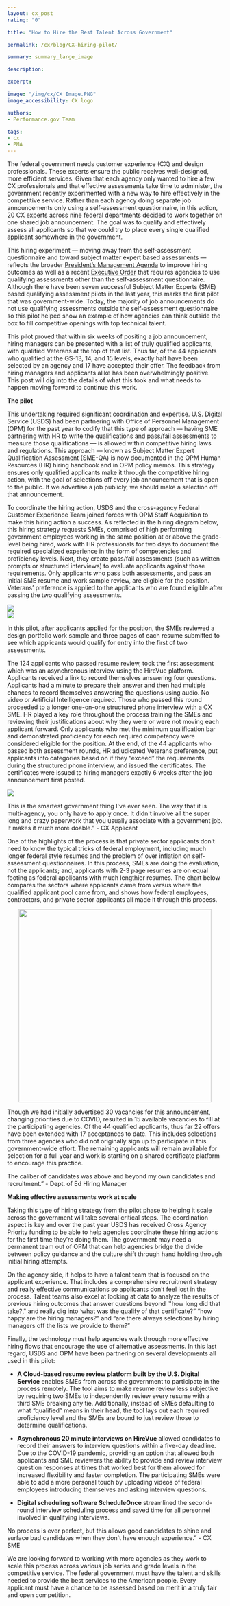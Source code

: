 ```yaml
---
layout: cx_post
rating: "0"

title: "How to Hire the Best Talent Across Government"

permalink: /cx/blog/CX-hiring-pilot/

summary: summary_large_image

description:

excerpt:

image: "/img/cx/CX Image.PNG"
image_accessibility: CX logo

authors:
- Performance.gov Team

tags:
- cx
- PMA
---
```


The federal government needs customer experience (CX) and design professionals. These experts ensure the public receives well-designed, more efficient services.  Given that each agency only wanted to hire a few CX professionals and that effective assessments take time to administer, the government recently experimented with a new way to hire effectively in the competitive service. Rather than each agency doing separate job announcements only using a self-assessment questionnaire, in this action, 20 CX experts across nine federal departments decided to work together on one shared job announcement. The goal was to qualify and effectively assess all applicants so that we could try to place every single qualified applicant somewhere in the government.

This hiring experiment — moving away from the self-assessment questionnaire and toward subject matter expert based assessments — reflects the broader [President’s Management Agenda](https://www.performance.gov/CAP/workforce/) to improve hiring outcomes as well as a recent [Executive Order](https://www.whitehouse.gov/presidential-actions/executive-order-modernizing-reforming-assessment-hiring-federal-job-candidates/) that requires agencies to use qualifying assessments other than the self-assessment questionnaire. Although there have been seven successful Subject Matter Experts (SME) based qualifying assessment pilots in the last year, this marks the first pilot that was government-wide. Today, the majority of job announcements do not use qualifying assessments outside the self-assessment questionnaire so this pilot helped show an example of how agencies can think outside the box to fill competitive openings with top technical talent.

This pilot proved that within six weeks of positing a job announcement, hiring managers can be presented with a list of truly qualified applicants, with qualified Veterans at the top of that list. Thus far, of the 44 applicants who qualified at the GS-13, 14, and 15 levels, exactly half have been selected by an agency and 17 have accepted their offer. The feedback from hiring managers and applicants alike has been overwhelmingly positive. This post will dig into the details of what this took and what needs to happen moving forward to continue this work.


**The pilot**

This undertaking required significant coordination and expertise. U.S. Digital Service (USDS) had been partnering with Office of Personnel Management (OPM) for the past year to codify that this type of approach — having SME partnering with HR to write the qualifications and pass/fail assessments to measure those qualifications — is allowed within competitive hiring laws and regulations. This approach — known as Subject Matter Expert Qualification Assessment (SME-QA) is now documented in the OPM Human Resources (HR) hiring handbook and in OPM policy memos. This strategy ensures only qualified applicants make it through the competitive hiring action, with the goal of selections off every job announcement that is open to the public. If we advertise a job publicly, we should make a selection off that announcement.

To coordinate the hiring action, USDS and the cross-agency Federal Customer Experience Team joined forces with OPM Staff Acquisition to make this hiring action a success. As reflected in the hiring diagram below, this hiring strategy requests SMEs, comprised of high performing government employees working in the same position at or above the grade- level being hired, work with HR professionals for two days to document the required specialized experience in the form of competencies and proficiency levels. Next, they create pass/fail assessments (such as written prompts or structured interviews) to evaluate applicants against those requirements. Only applicants who pass both assessments, and pass an initial SME resume and work sample review, are eligible for the position. Veterans’ preference is applied to the applicants who are found eligible after passing the two qualifying assessments.

<img src="../img/blog/cx-hiring-image-1.png">
<br>
<img src="../img/blog/cx-hiring-image-2.png">

In this pilot, after applicants applied for the position, the SMEs reviewed a design portfolio work sample and three pages of each resume submitted to see which applicants would qualify for entry into the first of two assessments.

The 124 applicants who passed resume review, took the first assessment which was an asynchronous interview using the HireVue platform. Applicants received a link to record themselves answering four questions. Applicants had a minute to prepare their answer and then had multiple chances to record themselves answering the questions using audio. No video or Artificial Intelligence required. Those who passed this round proceeded to a longer one-on-one structured phone interview with a CX SME. HR played a key role throughout the process training the SMEs and reviewing their justifications about why they were or were not moving each applicant forward. Only applicants who met the minimum qualification bar and demonstrated proficiency for each required competency were considered eligible for the position. At the end, of the 44 applicants who passed both assessment rounds, HR adjudicated Veterans preference, put applicants into categories based on if they “exceed” the requirements during the structured phone interview, and issued the certificates. The certificates were issued to hiring managers exactly 6 weeks after the job announcement first posted.

<img src="../img/blog/cx-hiring-image-3.png">

<div class="testimonial-blockquote">
<p>This is the smartest government thing I've ever seen. The way that it is multi-agency, you only have to apply once. It didn't involve all the super long and crazy paperwork that you usually associate with a government job. It makes it much more doable.” - CX Applicant
</p>
</div>

One of the highlights of the process is that private sector applicants don’t need to know the typical tricks of federal employment, including much longer federal style resumes and the problem of over inflation on self-assessment questionnaires. In this process, SMEs are doing the evaluation, not the applicants; and, applicants with 2-3 page resumes are on equal footing as federal applicants with much lengthier resumes. The chart below compares the sectors where applicants came from versus where the qualified applicant pool came from, and shows how federal employees, contractors, and private sector applicants all made it through this process.

<center><img src="../img/blog/cx-hiring-image-4.png" style="width:450px"></center>

Though we had initially advertised 30 vacancies for this announcement, changing priorities due to COVID, resulted in 15 available vacancies to fill at the participating agencies. Of the 44 qualified applicants, thus far 22 offers have been extended with 17 acceptances to date. This includes selections from three agencies who did not originally sign up to participate in this government-wide effort. The remaining applicants will remain available for selection for a full year and work is starting on a shared certificate platform to encourage this practice.

<div class="testimonial-blockquote">
<p>The caliber of candidates was above and beyond my own candidates and recruitment.”  - Dept. of Ed Hiring Manager
</p>
</div>

**Making effective assessments work at scale**

Taking this type of hiring strategy from the pilot phase to helping it scale across the government will take several critical steps. The coordination aspect is key and over the past year USDS has received Cross Agency Priority funding to be able to help agencies coordinate these hiring actions for the first time they’re doing them. The government may need a permanent team out of OPM that can help agencies bridge the divide between policy guidance and the culture shift through hand holding through initial hiring attempts.

On the agency side, it helps to have a talent team that is focused on the applicant experience. That includes a comprehensive recruitment strategy and really effective communications so applicants don’t feel lost in the process. Talent teams also excel at looking at data to analyze the results of previous hiring outcomes that answer questions beyond ‘"how long did that take?," and really dig into ‘what was the qualify of that certificate?” “how happy are the hiring managers?” and “are there always selections by hiring managers off the lists we provide to them?”

Finally, the technology must help agencies walk through more effective hiring flows that encourage the use of alternative assessments. In this last regard, USDS and OPM have been partnering on several developments all used in this pilot:

* **A Cloud-based resume review platform built by the U.S. Digital Service** enables SMEs from across the government to participate in the process remotely. The tool aims to make resume review less subjective by requiring two SMEs to independently review every resume with a third SME breaking any tie. Additionally, instead of SMEs defaulting to what “qualified” means in their head, the tool lays out each required proficiency level and the SMEs are bound to just review those to determine qualifications.  

* **Asynchronous 20 minute interviews on HireVue** allowed candidates to record their answers to interview questions within a five-day deadline. Due to the COVID-19 pandemic, providing an option that allowed both applicants and SME reviewers the ability to provide and review interview question responses at times that worked best for them allowed for increased flexibility and faster completion.  The participating SMEs were able to add a more personal touch by uploading videos of federal employees introducing themselves and asking interview questions.

* **Digital scheduling software ScheduleOnce** streamlined the second-round interview scheduling process and saved time for all personnel involved in qualifying interviews.

<div class="testimonial-blockquote">
<p>No process is ever perfect, but this allows good candidates to shine and surface bad candidates when they don't have enough experience.”  - CX SME
</p>
</div>

We are looking forward to working with more agencies as they work to scale this process across various job series and grade levels in the competitive service.  The federal government must have the talent and skills needed to provide the best services to the American people.  Every applicant must have a chance to be assessed based on merit in a truly fair and open competition.
